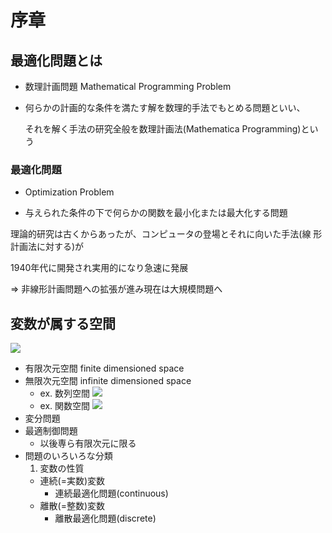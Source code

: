 # 序章

## 最適化問題とは

- 数理計画問題 Mathematical Programming Problem

- 何らかの計画的な条件を満たす解を数理的手法でもとめる問題といい、

  それを解く手法の研究全般を数理計画法(Mathematica Programming)という


### 最適化問題

- Optimization Problem

- 与えられた条件の下で何らかの関数を最小化または最大化する問題

理論的研究は古くからあったが、コンピュータの登場とそれに向いた手法(線
形計画法に対する)が

1940年代に開発され実用的になり急速に発展

=> 非線形計画問題への拡張が進み現在は大規模問題へ

## 変数が属する空間

<img src="https://latex.codecogs.com/gif.latex?%5Cdpi%7B150%7D%20%5Cboldsymbol%7Bx%7D%20%3D%20%28x_1%2C%20x_2%2C%20...%2C%20x_n%29">  

- 有限次元空間 finite dimensioned space
- 無限次元空間 infinite dimensioned space
  - ex. 数列空間 <img src="https://latex.codecogs.com/gif.latex?%5Cdpi%7B150%7D%20%5Cboldsymbol%7Bx%7D%20%3D%20%28x_1%2C%20x_2%2C%20...%2C%20%20%20x_n%2C%20...%29%20%3D%20%28x_n%29_%7Bn%5Cin%7B%5Cboldsymbol%7BN%7D%7D%7D">
  - ex. 関数空間 <img src="https://latex.codecogs.com/gif.latex?%5Cdpi%7B150%7D%20%20%5Cboldsymbol%7Bx%7D%20%3D%20f%2C%20g%2C%20h%2C%20...%20%20">
- 変分問題
- 最適制御問題
  - 以後専ら有限次元に限る
- 問題のいろいろな分類
  1. 変数の性質
    - 連続(=実数)変数
      - 連続最適化問題(continuous)
    - 離散(=整数)変数
      - 離散最適化問題(discrete)
